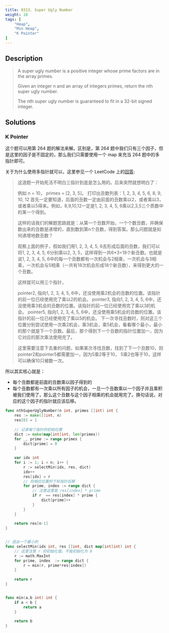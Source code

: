 ```yaml
---
title: 0313. Super Ugly Number
weight: 10
tags: [
	"Heap",
	"Min Heap",
	"K Pointer"
]
---
```


## Description
> A super ugly number is a positive integer whose prime factors are in the array primes.
> 
> Given an integer n and an array of integers primes, return the nth super ugly number.
> 
> The nth super ugly number is guaranteed to fit in a 32-bit signed integer.


## Solutions
### K Pointer
这个题可以用第 264 题的解法来解。区别是，第 264 题中我们只有三个因子，但是这里的因子是不固定的，那么我们只需要使用一个 map 来充当 264 题中的多指针即可。

关于为什么使用多指针就可以，这里参见一个 LeetCode 上的[回答](https://leetcode.cn/problems/chou-shu-lcof/solution/chou-shu-by-leetcode-solution-0e5i/1070112):
> 这道题一开始死活不明白三指针到底是怎么用的。后来突然就想明白了：
> 
> 例如 n = 10， primes = [2, 3, 5]。 打印出丑数列表：1, 2, 3, 4, 5, 6, 8, 9, 10, 12
> 首先一定要知道，后面的丑数一定由前面的丑数乘以2，或者乘以3，或者乘以5得来。例如，8,9,10,12一定是1, 2, 3, 4, 5, 6乘以2,3,5三个质数中的某一个得到。
> 
> 这样的话我们的解题思路就是：从第一个丑数开始，一个个数丑数，并确保数出来的丑数是递增的，直到数到第n个丑数，得到答案。那么问题就是如何递增地数丑数？
> 
> 观察上面的例子，假如我们用1, 2, 3, 4, 5, 6去形成后面的丑数，我们可以将1, 2, 3, 4, 5, 6分别乘以2, 3, 5，这样得到一共6*3=18个新丑数。也就是说1, 2, 3, 4, 5, 6中的每一个丑数都有一次机会与2相乘，一次机会与3相乘，一次机会与5相乘（一共有18次机会形成18个新丑数），来得到更大的一个丑数。
> 
> 这样就可以用三个指针，
> 
> pointer2, 指向1, 2, 3, 4, 5, 6中，还没使用乘2机会的丑数的位置。该指针的前一位已经使用完了乘以2的机会。
> pointer3, 指向1, 2, 3, 4, 5, 6中，还没使用乘3机会的丑数的位置。该指针的前一位已经使用完了乘以3的机会。
> pointer5, 指向1, 2, 3, 4, 5, 6中，还没使用乘5机会的丑数的位置。该指针的前一位已经使用完了乘以5的机会。
> 下一次寻找丑数时，则对这三个位置分别尝试使用一次乘2机会，乘3机会，乘5机会，看看哪个最小，最小的那个就是下一个丑数。最后，那个得到下一个丑数的指针位置加一，因为它对应的那次乘法使用完了。
> 
> 这里需要注意下去重的问题，如果某次寻找丑数，找到了下一个丑数10，则pointer2和pointer5都需要加一，因为5乘2等于10， 5乘2也等于10，这样可以确保10只被数一次。

所以其实核心就是：
- 每个丑数都是前面的丑数乘以因子得到的
- 每个丑数都有一次乘以所有因子的机会，一旦一个丑数乘以一个因子并且乘积被我们使用了，那么这个丑数与这个因子相乘的机会就用完了。换句话说，对应的这个因子的指针就应该后移。
```go
func nthSuperUglyNumber(n int, primes []int) int {
    res := make([]int, n)
    res[0] = 1
    
	// 记录每个指针的初始位置
    dict := make(map[int]int, len(primes))
    for _, prime := range primes {
        dict[prime] = 0
    }
    
    var idx int
    for i := 1; i < n; i++ {
        r := selectMin(idx, res, dict)
        idx++
        res[idx] = r
		// 将相应位置的下标指针后移
        for prime, index := range dict {
			// 注意这里是 res[index] * prime
            if r  == res[index] * prime {
                dict[prime]++
            }
        }
    }
    
    return res[n-1]
}


// 选出一个最小的
func selectMin(idx int, res []int, dict map[int]int) int {
	// 这里注意 r 的初始化值，不能初始化为 0
    r := math.MaxInt
    for prime, index  := range dict {
        r = min(r, prime*res[index])
    }
    
    return r
}


func min(a,b int) int {
    if a < b {
        return a
    }
    
    return b
}
```
